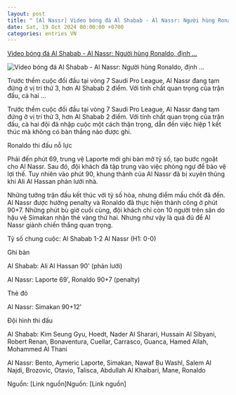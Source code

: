 ```yaml
---
layout: post
title: " [Al Nassr] Video bóng đá Al Shabab - Al Nassr: Người hùng Ronaldo, định ..."
date: Sat, 19 Oct 2024 00:00:00 +0700
categories: entries VN
---
```

[Video bóng đá Al Shabab - Al Nassr: Người hùng Ronaldo, định ...](https://www.24h.com.vn/bong-da/video-bong-da-al-shabab-al-nassr-nguoi-hung-ronaldo-dinh-doat-phut-907-saudi-league-c48a1611830.html)

![Video bóng đá Al Shabab - Al Nassr: Người hùng Ronaldo, định ...](https://icdn.24h.com.vn/upload/4-2024/images/2024-10-19/al-nassr-vs-al-shabab-1200-copy-1729278293-339-width1200height628-watermark.jpg)

Trước thềm cuộc đối đầu tại vòng 7 Saudi Pro League, Al Nassr đang tạm đứng ở vị trí thứ 3, hơn Al Shabab 2 điểm. Với tính chất quan trọng của trận đấu, cả hai ...

Trước thềm cuộc đối đầu tại vòng 7 Saudi Pro League, Al Nassr đang tạm đứng ở vị trí thứ 3, hơn Al Shabab 2 điểm. Với tính chất quan trọng của trận đấu, cả hai đội đã nhập cuộc một cách thận trọng, dẫn đến việc hiệp 1 kết thúc mà không có bàn thắng nào được ghi.

Ronaldo thi đấu nỗ lực

Phải đến phút 69, trung vệ Laporte mới ghi bàn mở tỷ số, tạo bước ngoặt cho Al Nassr. Sau đó, đội khách đã tập trung vào việc phòng ngự để bảo vệ lợi thế. Tuy nhiên vào phút 90, khung thành của Al Nassr đã bị xuyên thủng khi Ali Al Hassan phản lưới nhà.

Những tưởng trận đấu kết thúc với tỷ số hòa, nhưng điểm mấu chốt đã đến. Al Nassr được hưởng penalty và Ronaldo đã thực hiện thành công ở phút 90+7. Những phút bù giờ cuối cùng, đội khách chỉ còn 10 người trên sân do hậu vệ Simakan nhận thẻ vàng thứ hai. Nhưng như vậy là quá đủ để Al Nassr giành chiến thắng quan trọng.

Tỷ số chung cuộc: Al Shabab 1-2 Al Nassr (H1: 0-0)

Ghi bàn

Al Shabab: Ali Al Hassan 90' (phản lưới)

Al Nassr: Laporte 69', Ronaldo 90+7 (penalty)

Thẻ đỏ

Al Nassr: Simakan 90+12'

Đội hình thi đấu

Al Shabab: Kim Seung Gyu, Hoedt, Nader Al Sharari, Hussain Al Sibyani, Robert Renan, Bonaventura, Cuellar, Carrasco, Guanca, Hamed Allah, Mohammed Al Thani

Al Nassr: Bento, Aymeric Laporte, Simakan, Nawaf Bu Washl, Salem Al Najdi, Brozovic, Otavio, Talisca, Abdullah Al Khaibari, Mane, Ronaldo

Nguồn: [Link nguồn]Nguồn: [Link nguồn]

